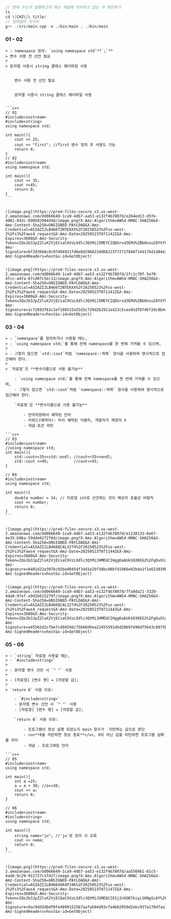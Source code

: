 
```c++
// 현재 주소가 실행하고자 하는 파일에 위치하고 있는 지 확인하기
ls
cd \[CH2\]\ title/
// 컴파일러 지시어
g++ ./src/main.cpp -o ./bin/main ; ./bin/main
```


### 01 - 02


	> 💡 namespace 정의: `using namespace std`**`;`**  
	> 변수 사용 전 선언 필요  
	>   
	> 문자열 사용시 string 클래스 헤더파일 사용


		변수 사용 전 선언 필요


		문자열 사용시 string 클래스 헤더파일 사용


	```c++
	// 01
	#include<iostream>
	#include<string>
	using namespace std;
	
	int main(){
	    cout << 25;
	    cout << "first"; //first 변수 정의 후 사용도 가능
	    return 0;
	}
	// 02
	#include<iostream>
	using namespace std;
	
	int main(){
	    cout << 35;
	    cout <<45;
	    return 0;
	}
	```


	![image.png](https://prod-files-secure.s3.us-west-2.amazonaws.com/dd066649-1ca9-4db7-aa53-e132f4b7807d/e264ed13-d5fe-4081-843c-89050298449d/image.png?X-Amz-Algorithm=AWS4-HMAC-SHA256&X-Amz-Content-Sha256=UNSIGNED-PAYLOAD&X-Amz-Credential=ASIAZI2LB466TZNTE6XX%2F20250523%2Fus-west-2%2Fs3%2Faws4_request&X-Amz-Date=20250523T071142Z&X-Amz-Expires=3600&X-Amz-Security-Token=IQoJb3JpZ2luX2VjECsaCXVzLXdlc3QtMiJIMEYCIQDGrvd3ERU%2BbOnxu28YXfGvEbsPP25KeBU7GJG%2B5cEYMAIhAJzraSbp3JIOy2TXvdFyeHUv%2Fipfs1sUN05WS7v9N5bzKogECOT%2F%2F%2F%2F%2F%2F%2F%2F%2F%2FwEQABoMNjM3NDIzMTgzODA1IgzJH5QpJR2x8M4waaoq3APV6jCO%2FMwlU4B8HabaTqvkBoGaLeDMfmHukrqhAxURAhsIzPGF5t17VAK5IdgwlopNQ2XYiCiAFoUtOIC4rNH52L9a%2Bv8PwRnaAyrBQ6DJU448x7oZ%2BVOtwvLUanGJb72guods7NoJqC58OIEBnUefzEv%2F0QzvE1pcQ7eHKAeHCKY1tPJ5M9QKs%2Fs1cihFMplgB6n1yHxsf08vT%2FMeizqZ%2FM91bVLKWSRL%2BEXgJMJneE4HdiLlvJ%2FtTeqCQfQY5mpQgKC3KW1ft6nRs%2Fgy2km6pl86sZ9kP4nIw%2F45yIXFeSM%2BsEeNTju91MIMUABWThwAN5aG8x3aeAyde1Usy5la75V%2FvaBGE0tLSOGuTy2pcO8Gp4HQmjCV3ldln9vY4hipoB6qxic91Iy9lNZeyb7Lt50So327f%2F9LxP6K80ThK%2BekKXuMHci8tBQKN26BvqAuw3LEiiOPRy3rDd%2FmzNv7XNAwa4I5RIM9dPLWJoTRbxLGryhVkYVD%2FURnf8l22kPB603q1Z%2B1vQ%2BcXFJD16Oh5faSbdE24Er3FF0N1aaTPqGVXFkClkzq8KgtL6nmZXG1AohaAQpmx3k9E%2Bzdr8GWrTpv1o%2FNxjuDjPlOIzFjkLKi2o9DEMOzkkEhvTC0wr%2FBBjqkAeQ5AQOtmRa2jbD8WxGSmRMPto23rl7hevF1O%2FReaShsAk93X0cl9yA3%2BHzETZ5NrlreQJ%2BYCD4ycA2WOWIHb%2FChXKxaIIYxCHh5gOp3BdWYXPQSNwFk%2Fu0L6DdoVxt3QMfhzvhNJzmUnuHw79fa4k%2FQ%2FtE9LYe8C6mRvGEfMgnaKgnbEuCKEoa6QFERRqTvGxpLGUsRXzF7YaJPAKOMv9VfKUdA&X-Amz-Signature=bf293668c0c97d94921fd6e0d296823dd66223f7271f846f14d17bd1d84e3846&X-Amz-SignedHeaders=host&x-id=GetObject)


	![image.png](https://prod-files-secure.s3.us-west-2.amazonaws.com/dd066649-1ca9-4db7-aa53-e132f4b7807d/2fc1c70f-5e70-4fcc-a4fa-87cd07c5ec13/image.png?X-Amz-Algorithm=AWS4-HMAC-SHA256&X-Amz-Content-Sha256=UNSIGNED-PAYLOAD&X-Amz-Credential=ASIAZI2LB466TZNTE6XX%2F20250523%2Fus-west-2%2Fs3%2Faws4_request&X-Amz-Date=20250523T071141Z&X-Amz-Expires=3600&X-Amz-Security-Token=IQoJb3JpZ2luX2VjECsaCXVzLXdlc3QtMiJIMEYCIQDGrvd3ERU%2BbOnxu28YXfGvEbsPP25KeBU7GJG%2B5cEYMAIhAJzraSbp3JIOy2TXvdFyeHUv%2Fipfs1sUN05WS7v9N5bzKogECOT%2F%2F%2F%2F%2F%2F%2F%2F%2F%2FwEQABoMNjM3NDIzMTgzODA1IgzJH5QpJR2x8M4waaoq3APV6jCO%2FMwlU4B8HabaTqvkBoGaLeDMfmHukrqhAxURAhsIzPGF5t17VAK5IdgwlopNQ2XYiCiAFoUtOIC4rNH52L9a%2Bv8PwRnaAyrBQ6DJU448x7oZ%2BVOtwvLUanGJb72guods7NoJqC58OIEBnUefzEv%2F0QzvE1pcQ7eHKAeHCKY1tPJ5M9QKs%2Fs1cihFMplgB6n1yHxsf08vT%2FMeizqZ%2FM91bVLKWSRL%2BEXgJMJneE4HdiLlvJ%2FtTeqCQfQY5mpQgKC3KW1ft6nRs%2Fgy2km6pl86sZ9kP4nIw%2F45yIXFeSM%2BsEeNTju91MIMUABWThwAN5aG8x3aeAyde1Usy5la75V%2FvaBGE0tLSOGuTy2pcO8Gp4HQmjCV3ldln9vY4hipoB6qxic91Iy9lNZeyb7Lt50So327f%2F9LxP6K80ThK%2BekKXuMHci8tBQKN26BvqAuw3LEiiOPRy3rDd%2FmzNv7XNAwa4I5RIM9dPLWJoTRbxLGryhVkYVD%2FURnf8l22kPB603q1Z%2B1vQ%2BcXFJD16Oh5faSbdE24Er3FF0N1aaTPqGVXFkClkzq8KgtL6nmZXG1AohaAQpmx3k9E%2Bzdr8GWrTpv1o%2FNxjuDjPlOIzFjkLKi2o9DEMOzkkEhvTC0wr%2FBBjqkAeQ5AQOtmRa2jbD8WxGSmRMPto23rl7hevF1O%2FReaShsAk93X0cl9yA3%2BHzETZ5NrlreQJ%2BYCD4ycA2WOWIHb%2FChXKxaIIYxCHh5gOp3BdWYXPQSNwFk%2Fu0L6DdoVxt3QMfhzvhNJzmUnuHw79fa4k%2FQ%2FtE9LYe8C6mRvGEfMgnaKgnbEuCKEoa6QFERRqTvGxpLGUsRXzF7YaJPAKOMv9VfKUdA&X-Amz-Signature=1cf2693f63c1ef108533a55d3c729d2b2911e423c5cea91df87dbf2dc8b44603&X-Amz-SignedHeaders=host&x-id=GetObject)


### 03 - 04


	> 💡 `namespace`를 정의하거나 사용할 때는,  
	> - `using namespace std;`를 통해 전체 namespace를 한 번에 가져올 수 있으며,  
	>   
	> - 그렇지 않으면 `std::cout`처럼 `namespace::객체` 형식을 사용하여 명시적으로 접근해야 한다.  
	>   
	> `자료형`은 **변수이름으로 사용 불가능**

		- `using namespace std;`를 통해 전체 namespace를 한 번에 가져올 수 있으며,
		- 그렇지 않으면 `std::cout`처럼 `namespace::객체` 형식을 사용하여 명시적으로 접근해야 한다.

		`자료형`은 **변수이름으로 사용 불가능**

			- 언어차원에서 예약된 단어
			- 키워드(예약어): 미리 예약된 식별자, 개발자가 재정의 X
			- 개념-토큰 파트

	```c++
	// 03
	#include<iostream>
	//using namespace std;
	int main(){
	    std::cout<<35<<std::endl; //cout<<35<<endl;
	    std::cout <<45;           //cout<<45;
	}
	
	// 04
	#include<iostream>
	using namespace std;
	
	int main(){
	    double number = 24; // 자료형 int로 선언하는 것이 메모리 효율상 바람직
	    cout << number;
	    return 0;
	}
	```


	![image.png](https://prod-files-secure.s3.us-west-2.amazonaws.com/dd066649-1ca9-4db7-aa53-e132f4b7807d/e1238133-6e67-4e35-b96a-59dde62f2f6d/image.png?X-Amz-Algorithm=AWS4-HMAC-SHA256&X-Amz-Content-Sha256=UNSIGNED-PAYLOAD&X-Amz-Credential=ASIAZI2LB466QCAL3274%2F20250523%2Fus-west-2%2Fs3%2Faws4_request&X-Amz-Date=20250523T071144Z&X-Amz-Expires=3600&X-Amz-Security-Token=IQoJb3JpZ2luX2VjECsaCXVzLXdlc3QtMiJHMEUCIHggKa6UkSO3KEG2%2FgOuS%2BvsZOuauqesmaBmuZJynZy8AiEA3gaPEeg9xxiWpyvY9PkRc0FtVjxurS34llrlFXWaxKoqiAQI5P%2F%2F%2F%2F%2F%2F%2F%2F%2F%2FARAAGgw2Mzc0MjMxODM4MDUiDDWIixFMSFgowuT4vircA1rBFZ1QkiApPsuE2uNDp98tbBTnmilh61dJPcEpAjsLOY5MfEl8JfylZI%2Fe0pB2C8va2EcNnihfNeWuogylRGiT74SW6H3bYAeBNH0tRl6D9IMUnVF861hbcm0jFNYEd%2BESOWUa5%2FOesQ8jQKWxkib8Mq4i%2FGmQhX5CtI6G660Gw77FQMaIpMwG%2F9ZsZbOJKbMqzARjQcggVzKC%2FYRcUBAZ1NGS30HDqxHErCzoMp1VUuV6jVy7AbqCr4o1UB%2FkOIPsHWXcv2UMaoPct%2BxOxijyWjpUi5336eQFmyEj5iA0wuW%2FHbljxkEa%2BlV5LQKpE72xerhyZgnXN93rO8dOyD3mo0VWdrg%2BNs0S5cdaQf%2FHlqBQTFJtvZt%2Fl5EyUEg8pdz5%2BRW6Z%2FSjd7%2FKSAzHURHr%2BI6LmA6rwKrson53qfC91oUSAKru6W09Jw07ik9h%2FFX%2BXn3mD6pdxNrozTprbbKSiTpXHungaszTlGuuDCGU112derOrRdtXLwQPqY0LpRsG6HocWX32LI7k1IKMdAN0tlr45e20NDh5eeghl8vpblhHbjMsS7IfuAvkDBgaIjnnR45sjbyPszHtWDKa5XhOafW2ASexYxopZAuS7EPa98%2ByM9QDjcnPp2zNMIXDv8EGOqUBV4aUUtiat%2BnJmrV4BqwyF2yTR4XfLvT1YMlRR5Gu%2Fdq90DDbvalZMRQBwmwJ1r4XkgJzQ%2B%2Bx6sQ%2BixgLSsfPPLdtNQfvmBVpanrpHBcRpysn1g9O6O5FHr3Ib9xIPcKq8fXovKbNLEtrHQ3kJWJz2G7UWIDjQo32BhNPe2RjKg7wkC8KDV3yFyC2WK3JsrzHM1dKwP1JFfFXNZk3WlcfKXnFID8f&X-Amz-Signature=0401d22e397bc92bed0454f34d1e2bf38bc08bfd1966e02b4a1f1e623039bf61&X-Amz-SignedHeaders=host&x-id=GetObject)


	![image.png](https://prod-files-secure.s3.us-west-2.amazonaws.com/dd066649-1ca9-4db7-aa53-e132f4b7807d/7fa0da21-3320-4da8-97ef-a9d1b615279f/image.png?X-Amz-Algorithm=AWS4-HMAC-SHA256&X-Amz-Content-Sha256=UNSIGNED-PAYLOAD&X-Amz-Credential=ASIAZI2LB466QCAL3274%2F20250523%2Fus-west-2%2Fs3%2Faws4_request&X-Amz-Date=20250523T071144Z&X-Amz-Expires=3600&X-Amz-Security-Token=IQoJb3JpZ2luX2VjECsaCXVzLXdlc3QtMiJHMEUCIHggKa6UkSO3KEG2%2FgOuS%2BvsZOuauqesmaBmuZJynZy8AiEA3gaPEeg9xxiWpyvY9PkRc0FtVjxurS34llrlFXWaxKoqiAQI5P%2F%2F%2F%2F%2F%2F%2F%2F%2F%2FARAAGgw2Mzc0MjMxODM4MDUiDDWIixFMSFgowuT4vircA1rBFZ1QkiApPsuE2uNDp98tbBTnmilh61dJPcEpAjsLOY5MfEl8JfylZI%2Fe0pB2C8va2EcNnihfNeWuogylRGiT74SW6H3bYAeBNH0tRl6D9IMUnVF861hbcm0jFNYEd%2BESOWUa5%2FOesQ8jQKWxkib8Mq4i%2FGmQhX5CtI6G660Gw77FQMaIpMwG%2F9ZsZbOJKbMqzARjQcggVzKC%2FYRcUBAZ1NGS30HDqxHErCzoMp1VUuV6jVy7AbqCr4o1UB%2FkOIPsHWXcv2UMaoPct%2BxOxijyWjpUi5336eQFmyEj5iA0wuW%2FHbljxkEa%2BlV5LQKpE72xerhyZgnXN93rO8dOyD3mo0VWdrg%2BNs0S5cdaQf%2FHlqBQTFJtvZt%2Fl5EyUEg8pdz5%2BRW6Z%2FSjd7%2FKSAzHURHr%2BI6LmA6rwKrson53qfC91oUSAKru6W09Jw07ik9h%2FFX%2BXn3mD6pdxNrozTprbbKSiTpXHungaszTlGuuDCGU112derOrRdtXLwQPqY0LpRsG6HocWX32LI7k1IKMdAN0tlr45e20NDh5eeghl8vpblhHbjMsS7IfuAvkDBgaIjnnR45sjbyPszHtWDKa5XhOafW2ASexYxopZAuS7EPa98%2ByM9QDjcnPp2zNMIXDv8EGOqUBV4aUUtiat%2BnJmrV4BqwyF2yTR4XfLvT1YMlRR5Gu%2Fdq90DDbvalZMRQBwmwJ1r4XkgJzQ%2B%2Bx6sQ%2BixgLSsfPPLdtNQfvmBVpanrpHBcRpysn1g9O6O5FHr3Ib9xIPcKq8fXovKbNLEtrHQ3kJWJz2G7UWIDjQo32BhNPe2RjKg7wkC8KDV3yFyC2WK3JsrzHM1dKwP1JFfFXNZk3WlcfKXnFID8f&X-Amz-Signature=a45562d2cfbe7cd9459dc75b60d9ea22455591dbd20697e96df5643c8975b0dc&X-Amz-SignedHeaders=host&x-id=GetObject)


### 05 - 06


	> 💡 `string` 자료형 사용할 때는,  
	> - `#include<string>`  
	>   
	> - 문자열 변수 선언 시 `" "` 사용  
	>   
	> - [자료형] [변수 명] = [저장할 값];  
	>   
	> `return 0` 사용 이유:

		- `#include<string>`
		- 문자열 변수 선언 시 `" "` 사용
		- [자료형] [변수 명] = [저장할 값];

		`return 0` 사용 이유:

			- 프로그램이 정상 실행 되었는지 main 함수가  리턴하는 값으로 판단
			- <u>**0을 리턴하면 정상 종료**</u>, 0이 아닌 값을 리턴하면 프로그램 실패를 의미
			- 개념 - 프로그래밍 언어

	```c++
	// 05
	#include<iostream>
	using namespace std;
	
	int main(){
	    int a =25;
	    a = a + 30; //a+=30;
	    cout << a;
	    return 0;
	}
	
	// 06
	#include<iostream>
	#include<string>
	using namespace std;
	
	int main(){
	    string name="ju"; //'ju'로 정의 시 오류
	    cout << name;
	    return 0;
	}
	```


	![image.png](https://prod-files-secure.s3.us-west-2.amazonaws.com/dd066649-1ca9-4db7-aa53-e132f4b7807d/aa556661-81c5-4ad8-9c29-912727c1fd2f/image.png?X-Amz-Algorithm=AWS4-HMAC-SHA256&X-Amz-Content-Sha256=UNSIGNED-PAYLOAD&X-Amz-Credential=ASIAZI2LB4664XK4PJ4K%2F20250523%2Fus-west-2%2Fs3%2Faws4_request&X-Amz-Date=20250523T071147Z&X-Amz-Expires=3600&X-Amz-Security-Token=IQoJb3JpZ2luX2VjEC8aCXVzLXdlc3QtMiJGMEQCIESj2nXGR7kiyLSKNgScAY%2FLIZ%2F6D2X8jlIlXFnxFUGvAiAOLTKE4%2FLAPacClUPvbXmNAq8F%2F7348aJq%2FAmk21T5vSqIBAjo%2F%2F%2F%2F%2F%2F%2F%2F%2F%2F8BEAAaDDYzNzQyMzE4MzgwNSIMOx4HHy3i6o1M6E1WKtwDd15wLraSgjfzlBahyf8FOAH2xDL9FOGx%2F60QXxzcEq3F0rpJkVV480jRL65kNu%2Bp8dIhdY3KkMf23pS2S9G0381qNpMZ7uhvO67dDxchPvrKspOSSPEi0jmlzpF%2BDYr2qbEMy%2BtmL%2FsOQzSgrdMJuUwYPjGXiA8E%2FxJPYIqw64g6wbyXIG6tPHuf1wDnz88%2BiFMUrhJHf6AlM3zs%2FKwZLaFhOb24SLI%2BpkNg%2F4P4ODUKUe4wx1ZSweZkwGA0VK80n13ZTdfinRLMb22izc3%2BrLTI30sVA3dIuL5pXDmHsEb8Ha7%2FSK%2BUX7NrSnakpJRDVKPDChi9xv5%2FjB25P8S75wOJnskx9lLtowFzDm%2Be6ilhW8%2Fq1AOe9EDeQkbOvCooSnOXc%2BBD8lgHHA53hp6afKYCGhWYIwqOGcPEkbwoNoLMCp8dTm3s30Mg6km5Hmq2rs0ELgfXA%2F2FOsW4pcUOEediMdGkBx7KnAbshnJTLXD%2BdfG%2Foos7pE9KdR%2B6xLP%2FjDzfx63Vl0TG%2BeMq9J1EPM8ikIpP5DppEqub5O4WPxnTTjmbV66DntcCyrPZsrr%2B%2B5VFOp6JuD%2BM5FpoHXjW8lZHmQqsyVY2Sn3GK5Vs5t9OeameGEejJ%2FzqI8Ywh7DAwQY6pgGgBrvgc6U8VIUgcvm0EGfE7DdktlLWJ7DjzqjCV1A1g5qdZUDyPYt1RteFTpg4o1cirxs9lFBFO1nxGkHg2NrXBOBrf%2BQGqwcFY6ZmVSlhhduhGl2Sv9r4Pqch7ovd25zp6CHhMsxwLtXKXsSM5Jx%2BLi%2F4G5VeOJ5A5jjn6aZzn6J%2FVese4I9e4TrJn2L81Y2BYg%2BSqDU%2BJa4mvaIqVwocUD%2Bm3s0m&X-Amz-Signature=9ac9dd3dbdf0fe4099152567aafab94d93cfa4b62950d2ebc937a178dfaa1a4f&X-Amz-SignedHeaders=host&x-id=GetObject)

